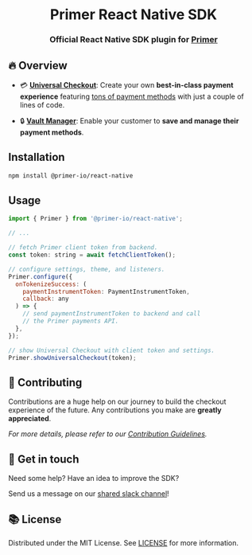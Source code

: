 <h1 align="center"> Primer React Native SDK</h1>

<h3 align="center">

Official React Native SDK plugin for [Primer](https://primer.io)

</h3>

## 🔥 Overview

- 💳 **[Universal Checkout](./packages/universal-checkout/README.md)**: Create your own **best-in-class payment experience** featuring [tons of payment methods](#) with just a couple of lines of code.

- 🔒 **[Vault Manager](./packages/vault-manager/README.md)**: Enable your customer to **save and manage their payment methods**.

## Installation

```sh
npm install @primer-io/react-native
```

## Usage

```js
import { Primer } from '@primer-io/react-native';

// ...

// fetch Primer client token from backend.
const token: string = await fetchClientToken();

// configure settings, theme, and listeners.
Primer.configure({
  onTokenizeSuccess: (
    paymentInstrumentToken: PaymentInstrumentToken,
    callback: any
  ) => {
    // send paymentInstrumentToken to backend and call
    // the Primer payments API.
  },
});

// show Universal Checkout with client token and settings.
Primer.showUniversalCheckout(token);
```

## 🤝 Contributing

Contributions are a huge help on our journey to build the checkout experience of the future. Any contributions you make are **greatly appreciated**.

_For more details, please refer to our [Contribution Guidelines](./CONTRIBUTING.md)._

## 🤙 Get in touch

Need some help? Have an idea to improve the SDK?

Send us a message on our [shared slack channel](#)!

## 📚 License

Distributed under the MIT License. See [LICENSE](./LICENSE) for more information.
